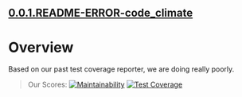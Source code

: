 ## [0.0.1.README-ERROR-code_climate](https://github.com/JessicaDosseh/Omega-Web-App/blob/master/DOCUMENTATION/0.0.1.README-ERROR-code_climate.md)

# Overview

Based on our past test coverage reporter, we are doing really poorly. 

> Our Scores: 
[![Maintainability](https://api.codeclimate.com/v1/badges/a8ac2afebe3339176f28/maintainability)](https://codeclimate.com/github/Lambda-School-Labs/omega2020-fe/maintainability)
[![Test Coverage](https://api.codeclimate.com/v1/badges/a8ac2afebe3339176f28/test_coverage)](https://codeclimate.com/github/Lambda-School-Labs/omega2020-fe/test_coverage)
